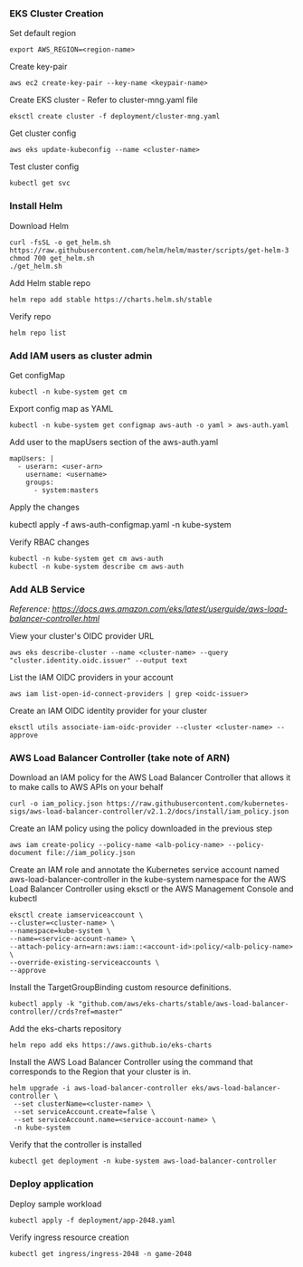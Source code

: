 ### EKS Cluster Creation

Set default region

```
export AWS_REGION=<region-name>
```

Create key-pair

```
aws ec2 create-key-pair --key-name <keypair-name>
```

Create EKS cluster - Refer to cluster-mng.yaml file

```
eksctl create cluster -f deployment/cluster-mng.yaml
```

Get cluster config

```
aws eks update-kubeconfig --name <cluster-name>
```

Test cluster config

```
kubectl get svc
```

### Install Helm

Download Helm

```
curl -fsSL -o get_helm.sh https://raw.githubusercontent.com/helm/helm/master/scripts/get-helm-3
chmod 700 get_helm.sh
./get_helm.sh
```

Add Helm stable repo

```
helm repo add stable https://charts.helm.sh/stable
```

Verify repo

```
helm repo list
```

### Add IAM users as cluster admin

Get configMap

```
kubectl -n kube-system get cm
```

Export config map as YAML

```
kubectl -n kube-system get configmap aws-auth -o yaml > aws-auth.yaml
```

Add user to the mapUsers section of the aws-auth.yaml

```
mapUsers: |
  - userarn: <user-arn>
    username: <username>
    groups:
      - system:masters
```

Apply the changes

kubectl apply -f aws-auth-configmap.yaml -n kube-system

Verify RBAC changes

```
kubectl -n kube-system get cm aws-auth
kubectl -n kube-system describe cm aws-auth
```

### Add ALB Service

_Reference: https://docs.aws.amazon.com/eks/latest/userguide/aws-load-balancer-controller.html_

View your cluster's OIDC provider URL

```
aws eks describe-cluster --name <cluster-name> --query "cluster.identity.oidc.issuer" --output text
```

List the IAM OIDC providers in your account

```
aws iam list-open-id-connect-providers | grep <oidc-issuer>
```

Create an IAM OIDC identity provider for your cluster

```
eksctl utils associate-iam-oidc-provider --cluster <cluster-name> --approve
```

### AWS Load Balancer Controller (take note of ARN)

Download an IAM policy for the AWS Load Balancer Controller that allows it to make calls to AWS APIs on your behalf

```
curl -o iam_policy.json https://raw.githubusercontent.com/kubernetes-sigs/aws-load-balancer-controller/v2.1.2/docs/install/iam_policy.json
```

Create an IAM policy using the policy downloaded in the previous step

```
aws iam create-policy --policy-name <alb-policy-name> --policy-document file://iam_policy.json
```

Create an IAM role and annotate the Kubernetes service account named aws-load-balancer-controller in the kube-system namespace for the AWS Load Balancer Controller using eksctl or the AWS Management Console and kubectl

```
eksctl create iamserviceaccount \
--cluster=<cluster-name> \
--namespace=kube-system \
--name=<service-account-name> \
--attach-policy-arn=arn:aws:iam::<account-id>:policy/<alb-policy-name> \
--override-existing-serviceaccounts \
--approve
```

Install the TargetGroupBinding custom resource definitions.

```
kubectl apply -k "github.com/aws/eks-charts/stable/aws-load-balancer-controller//crds?ref=master"
```

Add the eks-charts repository

```
helm repo add eks https://aws.github.io/eks-charts
```

Install the AWS Load Balancer Controller using the command that corresponds to the Region that your cluster is in.

```
helm upgrade -i aws-load-balancer-controller eks/aws-load-balancer-controller \
 --set clusterName=<cluster-name> \
 --set serviceAccount.create=false \
 --set serviceAccount.name=<service-account-name> \
 -n kube-system
```

Verify that the controller is installed

```
kubectl get deployment -n kube-system aws-load-balancer-controller
```

### Deploy application

Deploy sample workload

```
kubectl apply -f deployment/app-2048.yaml
```

Verify ingress resource creation

```
kubectl get ingress/ingress-2048 -n game-2048
```
